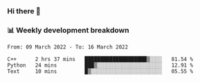 ### Hi there 👋

### 📊 Weekly development breakdown
<!--START_SECTION:waka-->

```text
From: 09 March 2022 - To: 16 March 2022

C++      2 hrs 37 mins   ████████████████████▒░░░░   81.54 %
Python   24 mins         ███▒░░░░░░░░░░░░░░░░░░░░░   12.91 %
Text     10 mins         █▒░░░░░░░░░░░░░░░░░░░░░░░   05.55 %
```

<!--END_SECTION:waka-->
